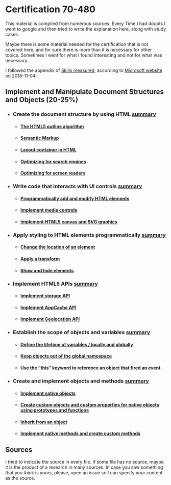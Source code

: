 # Certification 70-480

This material is compiled from numerous sources. Every Time I had doubts I went to google and then tried to write the explanation here, along with study cases.

Maybe there is some material needed for the certification that is not covered here, and for sure there is more than it is necessary for other topics. Sometimes I went for what I found interesting and not for whar was necessary.

I followed the appendix of [Skills measured](support-material/skills-measured.md), according to [Microsoft website](https://www.microsoft.com/en-us/learning/exam-70-480.aspx) on 2018-11-04:

## Implement and Manipulate Document Structures and Objects **(20-25%)**

* ### Create the document structure by using HTML [summary](html/document-structure/document-structure-summary.md)

  * #### [The HTML5 outline algorithm](html/document-structure/outline-algorithm.md)

  * #### [Semantic Markup](html/document-structure/semantic-markup.md)

  * #### [Layout container in HTML](html/document-structure/layout-container.md)

  * #### [Optimizing for search engines](html/document-structure/search-engines.md)

  * #### [Optimizing for screen readers](html/document-structure/screen-readers.md)

* ### Write code that interacts with UI controls [summary](html/ui-control-interaction-code/ui-control-interaction-code-summary.md)

  * #### [Programmatically add and modify HTML elements](html/ui-control-interaction-code/add-modify-elements.md)
  
  * #### [Implement media controls](html/ui-control-interaction-code/implement-media-controls.md)

  * #### [Implement HTML5 canvas and SVG graphics](html/ui-control-interaction-code/canvas-and-svg.md)

* ### Apply styling to HTML elements programmatically [summary](css/styling-elements-programmatically/styling-elements-programmatically-summary.md)

  * #### [Change the location of an element](css/styling-elements-programmatically/change-element-location.md)
  
  * #### [Apply a transform](css/styling-elements-programmatically/applying-a-transform.md)
  
  * #### [Show and hide elements](css/styling-elements-programmatically/show-hide-elements.md)

* ### Implement HTML5 APIs [summary](html/apis/implement-html5-apis-summary.md)

  * #### [Implement storage API](html/apis/storage-api.md)
  
  * #### [Implement AppCache API](html/apis/appcache-api.md)
  
  * #### [Implement Geolocation API](html/apis/geolocation-api.md)

* ### Establish the scope of objects and variables [summary](javascript/scope-objects-variables/scope-objects-variables-summary.md)

  * #### [Define the lifetime of variables / locally and globally](javascript/scope-objects-variables/variable-lifetime-locally-globally.md)
  
  * #### [Keep objects out of the global namespace](javascript/scope-objects-variables/global-namespace.md)
  
  * #### [Use the “this” keyword to reference an object that fired an event](javascript/scope-objects-variables/this-keyword.md)

* ### Create and implement objects and methods [summary](javascript/objects-methods/create-implement-objects-methods-summary.md)

  * #### [Implement native objects](javascript/objects-methods/implement-native-objects.md)

  * #### [Create custom objects and custom properties for native objects using prototypes and functions](javascript/objects-methods/customobjects-prototypes-functions.md)

  * #### [Inherit from an object](javascript/objects-methods/inherit-from-object.md)

  * #### [Implement native methods and create custom methods](javascript/objects-methods/native-custom-methods.md)

## Sources

I tried to indicate the source in every file. If some file has no source, maybe it is the product of a research in many sources. In case you saw something that you think is yours, please, open an issue so I can specify your content as the source.